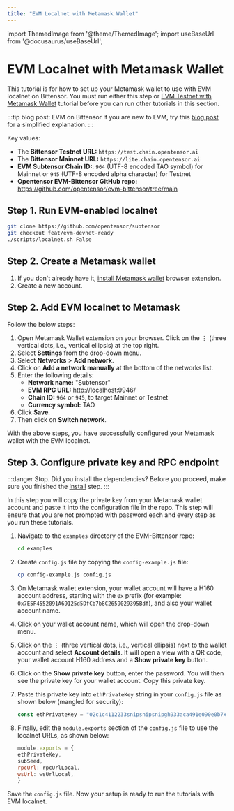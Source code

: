 ```yaml
---
title: "EVM Localnet with Metamask Wallet"
---
```


import ThemedImage from '@theme/ThemedImage';
import useBaseUrl from '@docusaurus/useBaseUrl';

# EVM Localnet with Metamask Wallet

This tutorial is for how to set up your Metamask wallet to use with EVM localnet on Bittensor. You must run either this step or [EVM Testnet with Metamask Wallet](./evm-testnet-with-metamask-wallet.md) tutorial before you can run other tutorials in this section. 

:::tip blog post: EVM on Bittensor
If you are new to EVM, try this [blog post](https://blog.bittensor.com/evm-on-bittensor-draft-6f323e69aff7) for a simplified explanation.
:::

Key values:
- The **Bittensor Testnet URL:** `https://test.chain.opentensor.ai`
- The **Bittensor Mainnet URL:** `https://lite.chain.opentensor.ai`
- **EVM Subtensor Chain ID:**: `964` (UTF-8 encoded TAO symbol) for Mainnet or `945` (UTF-8 encoded alpha character) for Testnet
- **Opentensor EVM-Bittensor GitHub repo:** https://github.com/opentensor/evm-bittensor/tree/main
 

## Step 1. Run EVM-enabled localnet

```bash
git clone https://github.com/opentensor/subtensor
git checkout feat/evm-devnet-ready
./scripts/localnet.sh False
```

## Step 2. Create a Metamask wallet 

1. If you don't already have it, [install Metamask wallet](https://metamask.io/download/) browser extension.
2. Create a new account.

## Step 2. Add EVM localnet to Metamask

Follow the below steps:

1. Open Metamask Wallet extension on your browser. Click on the &#8942; (three vertical dots, i.e., vertical ellipsis) at the top right. 
2. Select **Settings** from the drop-down menu. 
3. Select **Networks** > **Add network**.
4. Click on **Add a network manually** at the bottom of the networks list.
5. Enter the following details:
    - **Network name:** "Subtensor"
    - **EVM RPC URL:** http://localhost:9946/
    - **Chain ID:** `964` or `945`, to target Mainnet or Testnet
    - **Currency symbol:** TAO 
6. Click **Save**.
7. Then click on **Switch network**.

With the above steps, you have successfully configured your Metamask wallet with the EVM localnet. 

## Step 3. Configure private key and RPC endpoint

:::danger Stop. Did you install the dependencies?
Before you proceed, make sure you finished the [Install](./install.md) step.
:::

In this step you will copy the private key from your Metamask wallet account and paste it into the configuration file in the repo. This step will ensure that you are not prompted with password each and every step as you run these tutorials. 


1. Navigate to the `examples` directory of the EVM-Bittensor repo:

    ```bash
    cd examples
    ```

2. Create `config.js` file by copying the `config-example.js` file:

    ```bash
    cp config-example.js config.js
    ```

3. On Metamask wallet extension, your wallet account will have a H160 account address, starting with the `0x` prefix (for example: `0x7E5F4552091A69125d5DfCb7b8C2659029395Bdf`), and also your wallet account name. 
4. Click on your wallet account name, which will open the drop-down menu. 
5. Click on the &#8942; (three vertical dots, i.e., vertical ellipsis) next to the wallet account and select **Account details**. It will open a view with a QR code, your wallet account H160 address and a **Show private key** button.
6. Click on the **Show private key** button, enter the password. You will then see the private key for your wallet account. Copy this private key.
7.  Paste this private key into `ethPrivateKey` string in your `config.js` file as shown below (mangled for security):

    ```javascript
    const ethPrivateKey = "02c1c4112233snipsnipsnipgh933aca491e090e0b7xxyy1b124b86d9382b01a8";
    ```

8.  Finally, edit the `module.exports` section of the `config.js` file to use the localnet URLs, as shown below:
    ```javascript
    module.exports = {
    ethPrivateKey,
    subSeed,
    rpcUrl: rpcUrlLocal,
    wsUrl: wsUrlLocal,
    }
    ```

Save the `config.js` file. Now your setup is ready to run the tutorials with EVM localnet. 

